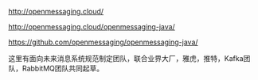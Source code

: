 http://openmessaging.cloud/


http://openmessaging.cloud/openmessaging-java/

https://github.com/openmessaging/openmessaging-java/





这里有面向未来消息系统规范制定团队，联合业界大厂，雅虎，推特，Kafka团队，RabbitMQ团队共同起草。









